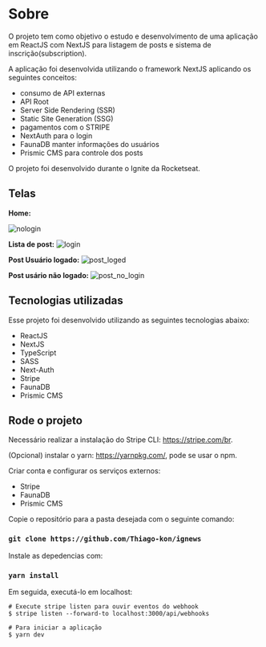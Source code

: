 # Sobre

O projeto tem como objetivo o estudo e desenvolvimento de uma aplicação em ReactJS com NextJS para listagem de posts e sistema de inscrição(subscription).

A aplicação foi desenvolvida utilizando o framework NextJS aplicando os seguintes conceitos:
<ul>
  <li>consumo de API externas</li>
  <li>API Root</li>
  <li>Server Side Rendering (SSR)</li> 
  <li>Static Site Generation (SSG)</li>
  <li>pagamentos com o STRIPE</li>  
  <li>NextAuth para o login</li>
  <li>FaunaDB manter informações do usuários</li> 
  <li>Prismic CMS para controle dos posts</li> 
</ul>

O projeto foi desenvolvido durante o Ignite da Rocketseat.

## Telas

<b>Home:</b>

![nologin](https://user-images.githubusercontent.com/76182202/161833713-83d3190b-d432-4023-a54e-fdc6f07d5a10.png)

<b>Lista de post:</b>
![login](https://user-images.githubusercontent.com/76182202/161833708-d1344c82-3020-4c54-bddf-b04c16cac796.png)

<b>Post Usuário logado:</b>
![post_loged](https://user-images.githubusercontent.com/76182202/161833729-b2aa0f85-e5ee-4026-b2d0-e36ae487d0a7.png)

<b>Post usário não logado:</b>
![post_no_login](https://user-images.githubusercontent.com/76182202/161833749-07eb5c7c-e58e-442d-a4c6-6c68f7a7e6ff.png)

## Tecnologias utilizadas
Esse projeto foi desenvolvido utilizando as seguintes tecnologias abaixo:
<ul>
  <li>ReactJS</li>
  <li>NextJS</li>
  <li>TypeScript</li>
  <li>SASS</li>
  <li>Next-Auth</li>
  <li>Stripe</li>
  <li>FaunaDB</li>
  <li>Prismic CMS</li>
</ul>

## Rode o projeto
Necessário realizar a instalação do Stripe CLI: https://stripe.com/br.

(Opcional) instalar o yarn: https://yarnpkg.com/, pode se usar o npm.

Criar conta e configurar os serviços externos:
<ul>
  <li>Stripe</li>
  <li>FaunaDB</li>
  <li>Prismic CMS</li>
</ul>

Copie o repositório para a pasta desejada com o seguinte comando:

### `git clone https://github.com/Thiago-kon/ignews`
Instale as depedencias com:

### `yarn install`

Em seguida, executá-lo em localhost:

```
# Execute stripe listen para ouvir eventos do webhook
$ stripe listen --forward-to localhost:3000/api/webhooks 

# Para iniciar a aplicação
$ yarn dev
```

